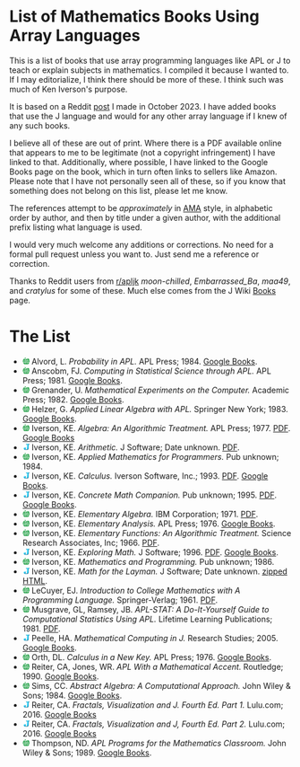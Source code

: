 List of Mathematics Books Using Array Languages
===============================================

This is a list of books that use array programming languages like APL or J to teach or explain subjects in mathematics. I compiled it because I wanted to. If I may editorialize, I think there should be more of these. I think such was much of Ken Iverson's purpose.

It is based on a Reddit [post](https://www.reddit.com/r/apljk/comments/17b3lig/apl_math_books/) I made in October 2023. I have added books that use the J language and would for any other array language if I knew of any such books.

I believe all of these are out of print. Where there is a PDF available online that appears to me to be legitimate (not a copyright infringement) I have linked to that. Additionally, where possible, I have linked to the Google Books page on the book, which in turn often links to sellers like Amazon. Please note that I have not personally seen all of these, so if you know that something does not belong on this list, please let me know.

The references attempt to be *approximately* in [AMA](https://owl.purdue.edu/owl/research_and_citation/ama_style/index.html) style, in alphabetic order by author, and then by title under a given author, with the additional prefix listing what language is used.

I would very much welcome any additions or corrections. No need for a formal pull request unless you want to. Just send me a reference or correction.

Thanks to Reddit users from [r/apljk](https://www.reddit.com/r/apljk/) *moon-chilled*, *Embarrassed_Ba*, *maa49*, and *cratylus* for some of these. Much else comes from the J Wiki [Books](https://code.jsoftware.com/wiki/Books) page.


The List
========

- <img src="https://github.com/EvansWinner/list-of-array-language-math-books/blob/master/apl.png?raw=true" width="12px" alt="APL"/> Alvord, L. *Probability in APL.* APL Press; 1984. [Google Books](https://www.google.com/books/edition/Probability_in_APL/R3djPQAACAAJ?hl=en).
- <img src="https://github.com/EvansWinner/list-of-array-language-math-books/blob/master/apl.png?raw=true" width="12px" alt="APL"/> Anscobm, FJ. *Computing in Statistical Science through APL.* APL Press; 1981. [Google Books](https://www.google.com/books/edition/Computing_in_Statistical_Science_through/FzXVBwAAQBAJ?hl=en&gbpv=0).
- <img src="https://github.com/EvansWinner/list-of-array-language-math-books/blob/master/apl.png?raw=true" width="12px" alt="APL"/> Grenander, U. *Mathematical Experiments on the Computer.* Academic Press; 1982. [Google Books](https://www.google.com/books/edition/Mathematical_Experiments_on_the_Computer/ToZvAQAACAAJ?hl=en).
- <img src="https://github.com/EvansWinner/list-of-array-language-math-books/blob/master/apl.png?raw=true" width="12px" alt="APL"/> Helzer, G. *Applied Linear Algebra with APL.* Springer New York; 1983. [Google Books](https://www.google.com/books/edition/Applied_Linear_Algebra_with_APL/EPkZAQAAIAAJ?hl=en&gbpv=0&bsq=Helzer,%20G.%20Applied%20Linear%20Algebra%20with%20APL.).
- <img src="https://github.com/EvansWinner/list-of-array-language-math-books/blob/master/apl.png?raw=true" width="12px" alt="APL"/> Iverson, KE. *Algebra: An Algorithmic Treatment.* APL Press; 1977. [PDF](http://www.jsoftware.com/books/pdf/algebra.pdf). [Google Books](https://www.google.com/books/edition/Algebra/rVorAAAAYAAJ?hl=en&gbpv=0&bsq=Iverson,%20KE.%20Algebra:%20An%20Algorithmic%20Treatment.)
- <img src="https://github.com/EvansWinner/list-of-array-language-math-books/blob/master/J.png?raw=true" width="12px" alt="J"/> Iverson, KE. *Arithmetic.* J Software; Date unknown. [PDF](http://www.jsoftware.com/books/pdf/arithmetic.pdf). 
- <img src="https://github.com/EvansWinner/list-of-array-language-math-books/blob/master/apl.png?raw=true" width="12px" alt="APL"/> Iverson, KE. *Applied Mathematics for Programmers.* Pub unknown; 1984.
- <img src="https://github.com/EvansWinner/list-of-array-language-math-books/blob/master/J.png?raw=true" width="12px" alt="J"/> Iverson, KE. *Calculus.* Iverson Software, Inc.; 1993. [PDF](http://www.jsoftware.com/books/pdf/calculus.pdf). [Google Books](https://www.google.com/books/edition/Calculus/TfylPwAACAAJ?hl=en).
- <img src="https://github.com/EvansWinner/list-of-array-language-math-books/blob/master/J.png?raw=true" width="12px" alt="J"/> Iverson, KE. *Concrete Math Companion.* Pub unknown; 1995. [PDF](http://www.jsoftware.com/books/pdf/cmc.pdf). [Google Books](https://www.google.com/books/edition/Concrete_Math_Companion/xKfiAAAACAAJ?hl=en).
- <img src="https://github.com/EvansWinner/list-of-array-language-math-books/blob/master/apl.png?raw=true" width="12px" alt="APL"/> Iverson, KE. *Elementary Algebra.* IBM Corporation; 1971. [PDF](https://www.softwarepreservation.org/projects/apl/Papers/ElementaryAlgebra).
- <img src="https://github.com/EvansWinner/list-of-array-language-math-books/blob/master/apl.png?raw=true" width="12px" alt="APL"/> Iverson, KE. *Elementary Analysis.* APL Press; 1976. [Google Books](https://www.google.com/books/edition/Elementary_Analysis/WvcpAQAAMAAJ?hl=en&gbpv=0&bsq=Iverson,%20KE.%20Elementary%20Analysis.).
- <img src="https://github.com/EvansWinner/list-of-array-language-math-books/blob/master/apl.png?raw=true" width="12px" alt="APL"/> Iverson, KE. *Elementary Functions: An Algorithmic Treatment.* Science Research Associates, Inc; 1966. [PDF](https://www.jsoftware.com/papers/Elementary_Functions.pdf).
- <img src="https://github.com/EvansWinner/list-of-array-language-math-books/blob/master/J.png?raw=true" width="12px" alt="J"/> Iverson, KE. *Exploring Math.* J Software; 1996. [PDF](http://www.jsoftware.com/books/pdf/expmath.pdf). [Google Books](https://www.google.com/books/edition/Exploring_Math/R-dAtwAACAAJ?hl=en).
- <img src="https://github.com/EvansWinner/list-of-array-language-math-books/blob/master/apl.png?raw=true" width="12px" alt="APL"/> Iverson, KE. *Mathematics and Programming.* Pub unknown; 1986.
- <img src="https://github.com/EvansWinner/list-of-array-language-math-books/blob/master/J.png?raw=true" width="12px" alt="J"/> Iverson, KE. *Math for the Layman.* J Software; Date unknown. [zipped HTML](http://www.jsoftware.com/books/pdf/mftl.zip).
- <img src="https://github.com/EvansWinner/list-of-array-language-math-books/blob/master/apl.png?raw=true" width="12px" alt="APL"/> LeCuyer, EJ. *Introduction to College Mathematics with A Programming Language.* Springer-Verlag; 1961. [PDF](https://www.softwarepreservation.org/projects/apl/Books/CollegeMathematicswithAPL).
- <img src="https://github.com/EvansWinner/list-of-array-language-math-books/blob/master/apl.png?raw=true" width="12px" alt="APL"/> Musgrave, GL, Ramsey, JB. *APL-STAT: A Do-It-Yourself Guide to Computational Statistics Using APL.* Lifetime Learning Publications; 1981. [PDF](https://www.softwarepreservation.org/projects/apl/Books/198100_APL-STAT.pdf).
- <img src="https://github.com/EvansWinner/list-of-array-language-math-books/blob/master/J.png?raw=true" width="12px" alt="J"/> Peelle, HA. *Mathematical Computing in J.* Research Studies; 2005. [Google Books](https://www.google.com/books/edition/Mathematical_Computing_in_J_Introduction/5tWzAAAACAAJ?hl=en).
- <img src="https://github.com/EvansWinner/list-of-array-language-math-books/blob/master/apl.png?raw=true" width="12px" alt="APL"/> Orth, DL. *Calculus in a New Key.* APL Press; 1976. [Google Books](https://www.google.com/books/edition/Calculus_in_a_New_Key/a43WAAAAMAAJ?hl=en).
- <img src="https://github.com/EvansWinner/list-of-array-language-math-books/blob/master/apl.png?raw=true" width="12px" alt="APL"/> Reiter, CA, Jones, WR. *APL With a Mathematical Accent.* Routledge; 1990. [Google Books](https://www.google.com/books/edition/APL_with_a_Mathematical_Accent/lJfnswEACAAJ?hl=en).
- <img src="https://github.com/EvansWinner/list-of-array-language-math-books/blob/master/apl.png?raw=true" width="12px" alt="APL"/> Sims, CC. *Abstract Algebra: A Computational Approach.* John Wiley & Sons; 1984. [Google Books](https://www.google.com/books/edition/Abstract_Algebra/5TlPAQAAIAAJ?hl=en&gbpv=0&bsq=%22Abstract%20Algebra:%20A%20Computational%20Approach%22).
- <img src="https://github.com/EvansWinner/list-of-array-language-math-books/blob/master/J.png?raw=true" width="12px" alt="J"/> Reiter, CA. *Fractals, Visualization and J. Fourth Ed. Part 1.* Lulu.com; 2016. [Google Books](https://www.google.com/books/edition/Fractals_Visualization_and_J_Fourth_edit/Qs2kCwAAQBAJ?hl=en)
- <img src="https://github.com/EvansWinner/list-of-array-language-math-books/blob/master/J.png?raw=true" width="12px" alt="J"/> Reiter, CA. *Fractals, Visualization and J, Fourth Ed. Part 2.* Lulu.com; 2016. [Google Books](https://www.google.com/books/edition/Fractals_Visualization_and_J_4th_edition/TUiUDgAAQBAJ?hl=en)
- <img src="https://github.com/EvansWinner/list-of-array-language-math-books/blob/master/apl.png?raw=true" width="12px" alt="APL"/> Thompson, ND. *APL Programs for the Mathematics Classroom.* John Wiley & Sons; 1989. [Google Books](https://www.google.com/books/edition/APL_Programs_for_the_Mathematics_Classro/CwKFAAAAIAAJ?hl=en).

